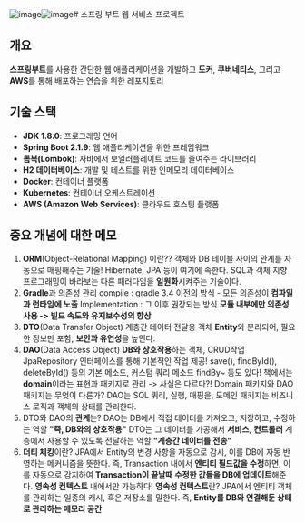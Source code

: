![image](https://github.com/user-attachments/assets/df705cf1-acd3-45d6-9408-18bdd1bbbad7)![image](https://github.com/user-attachments/assets/5574b88c-c86a-4bdc-afa4-fb8a01527b43)# 스프링 부트 웹 서비스 프로젝트

## 개요

**스프링부트**를 사용한 간단한 웹 애플리케이션을 개발하고 
**도커**, **쿠버네티스**, 그리고 **AWS**를 통해 배포하는 연습을 위한 레포지토리

## 기술 스택
- **JDK 1.8.0**: 프로그래밍 언어
- **Spring Boot 2.1.9**: 웹 애플리케이션을 위한 프레임워크
- **롬복(Lombok)**: 자바에서 보일러플레이트 코드를 줄여주는 라이브러리
- **H2 데이터베이스**: 개발 및 테스트를 위한 인메모리 데이터베이스
- **Docker**: 컨테이너 플랫폼
- **Kubernetes**: 컨테이너 오케스트레이션
- **AWS (Amazon Web Services)**: 클라우드 호스팅 플랫폼

## 중요 개념에 대한 메모
1. **ORM**(Object-Relational Mapping) 이란??
   객체와 DB 테이블 사이의 관계를 자동으로 매핑해주는 기술!
   Hibernate, JPA 등이 여기에 속한다.
   SQL과 객체 지향 프로그래밍이 바라보는 다른 패러다임을 **일원화**시켜주는 기술이다.
2. **Gradle**과 의존성 관리
   compile : gradle 3.4 이전의 방식 - 모든 의존성이 **컴파일과 런타임에 노출**
   Implementation : 그 이후 권장되는 방식 **모듈 내부에만 의존성 사용 -> 빌드 속도와 유지보수성의 향상**
3. **DTO**(Data Transfer Object)
   계층간 데이터 전달용 객체
   **Entity**와 분리되어, 필요한 정보만 포함, **보안과 유연성**을 높인다.
4. **DAO**(Data Access Object)
   **DB와 상호작용**하는 객체, CRUD작업
   JpaRepository 인터페이스를 통해 기본적인 작업 제공!
   save(), findById(), deleteById() 등의 기본 메소드, 커스텀 쿼리 메소드 findBy~ 등도 있다!
   책에서는 **domain**이라는 표현과 패키지로 관리
   -> 사실은 다르다?!
   Domain 패키지와 DAO 패키지는 무엇이 다른가?
   DAO는 SQL 쿼리, 실행, 매핑을, 도메인 패키지는 비즈니스 로직과 객체의 상태를 관리한다.
6. DTO와 DAO의 **관계**는?
   DAO는 DB에서 직접 데이터를 가져오고, 저장하고, 수정하는 역할 **"즉, DB와의 상호작용"**
   DTO는 그 데이터를 가공해서 **서비스**, **컨트롤러** 계층에서 사용할 수 있도록 전달하는 역할 **"계층간 데이터를 전송"**
7. **더티 체킹**이란?
   JPA에서 Entity의 변경 사항을 자동으로 감시, 이를 DB에 자동 반영하는 메커니즘을 뜻한다.
   즉, Transaction 내에서 **엔티티 필드값을 수정**하면, 이를 자동으로 감지하여 **Transaction이 끝날때 수정한 값들을 DB에 업데이트**해준다.
   **영속성 컨텍스트** 내에서만 가능하다!
   **영속성 컨텍스트**란? JPA에서 엔티티 객체를 관리하는 일종의 캐시, 혹은 저장소를 말한다.
   즉, **Entity를 DB와 연결해둔 상태로 관리하는 메모리 공간**
